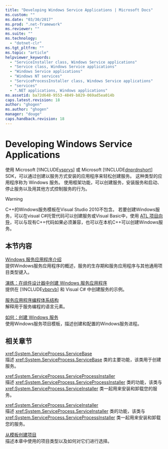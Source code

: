 ```yaml
---
title: "Developing Windows Service Applications | Microsoft Docs"
ms.custom: ""
ms.date: "03/30/2017"
ms.prod: ".net-framework"
ms.reviewer: ""
ms.suite: ""
ms.technology: 
  - "dotnet-clr"
ms.tgt_pltfrm: ""
ms.topic: "article"
helpviewer_keywords: 
  - "ServiceInstaller class, Windows Service applications"
  - "Service class, Windows Service applications"
  - "Windows Service applications"
  - "Windows NT services"
  - "ServiceProcessInstaller class, Windows Service applications"
  - "services"
  - ".NET applications, Windows applications"
ms.assetid: ba72d648-9553-4849-b829-069ad5ea014b
caps.latest.revision: 18
author: "ghogen"
ms.author: "ghogen"
manager: "douge"
caps.handback.revision: 18
---
```

# Developing Windows Service Applications
使用 Microsoft [!INCLUDE[vsprvs](../../../includes/vsprvs-md.md)] 或 Microsoft [!INCLUDE[dnprdnshort](../../../includes/dnprdnshort-md.md)] SDK，可以通过创建以服务方式安装的应用程序来轻松创建服务。  这种类型的应用程序称为 Windows 服务。  使用框架功能，可以创建服务，安装服务和启动、停止服务以及用其他方式控制服务的行为。  
  
> [!WARNING]
>  C\+\+的Windows服务模板在Visual Studio 2010不包含。  若要创建Windows服务，可以在visual C\#托管代码可以创建服务或Visual Basic中，使用 [ATL 项目向导](../Topic/ATL%20Project%20Wizard.md)，可以与现有C\+\+代码如果必须兼容，也可以在本机C\+\+可以创建Windows服务。  
  
## 本节内容  
 [Windows 服务应用程序介绍](../../../docs/framework/windows-services/introduction-to-windows-service-applications.md)  
 提供Windows服务应用程序的概述，服务的生存期和服务应用程序与其他通用项目类型键入。  
  
 [演练：在组件设计器中创建 Windows 服务应用程序](../../../docs/framework/windows-services/walkthrough-creating-a-windows-service-application-in-the-component-designer.md)  
 提供在 [!INCLUDE[vbprvb](../../../includes/vbprvb-md.md)] 和 Visual C\# 中创建服务的示例。  
  
 [服务应用程序编程体系结构](../../../docs/framework/windows-services/service-application-programming-architecture.md)  
 解释用于服务编程的语言元素。  
  
 [如何：创建 Windows 服务](../../../docs/framework/windows-services/how-to-create-windows-services.md)  
 使用Windows服务项目模板，描述创建和配置的Windows服务进程。  
  
## 相关章节  
 <xref:System.ServiceProcess.ServiceBase>  
 描述 <xref:System.ServiceProcess.ServiceBase> 类的主要功能，该类用于创建服务。  
  
 <xref:System.ServiceProcess.ServiceProcessInstaller>  
 描述 <xref:System.ServiceProcess.ServiceProcessInstaller> 类的功能，该类与 <xref:System.ServiceProcess.ServiceInstaller> 类一起用来安装和卸载您的服务。  
  
 <xref:System.ServiceProcess.ServiceInstaller>  
 描述 <xref:System.ServiceProcess.ServiceInstaller> 类的功能，该类与 <xref:System.ServiceProcess.ServiceProcessInstaller> 类一起用来安装和卸载您的服务。  
  
 [从模板创建项目](http://msdn.microsoft.com/zh-cn/7c36d86a-6b79-4480-8228-0f925f1204b2)  
 描述本章中使用的项目类型以及如何对它们进行选择。